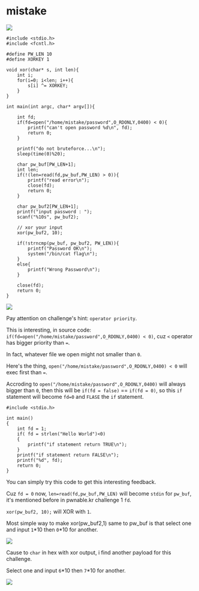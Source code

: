 # **mistake**

![](https://i.imgur.com/Qcn6XrR.png)

```shell=
#include <stdio.h>
#include <fcntl.h>

#define PW_LEN 10
#define XORKEY 1

void xor(char* s, int len){
	int i;
	for(i=0; i<len; i++){
		s[i] ^= XORKEY;
	}
}

int main(int argc, char* argv[]){
	
	int fd;
	if(fd=open("/home/mistake/password",O_RDONLY,0400) < 0){
		printf("can't open password %d\n", fd);
		return 0;
	}

	printf("do not bruteforce...\n");
	sleep(time(0)%20);

	char pw_buf[PW_LEN+1];
	int len;
	if(!(len=read(fd,pw_buf,PW_LEN) > 0)){
		printf("read error\n");
		close(fd);
		return 0;		
	}

	char pw_buf2[PW_LEN+1];
	printf("input password : ");
	scanf("%10s", pw_buf2);

	// xor your input
	xor(pw_buf2, 10);

	if(!strncmp(pw_buf, pw_buf2, PW_LEN)){
		printf("Password OK\n");
		system("/bin/cat flag\n");
	}
	else{
		printf("Wrong Password\n");
	}

	close(fd);
	return 0;
}

```

![](https://i.imgur.com/wYZGhHn.png)

Pay attention on challenge's hint: `operator priority`.

This is interesting, in source code: `if(fd=open("/home/mistake/password",O_RDONLY,0400) < 0)`, cuz `<` operator has bigger priority than `=`.

In fact, whatever file we open might not smaller than `0`.

Here's the thing, `open("/home/mistake/password",O_RDONLY,0400) < 0` will exec first than `=`.

Accroding to `open("/home/mistake/password",O_RDONLY,0400)` will always bigger than `0`, then this will be `if(fd = false)` == `if(fd = 0)`, so this `if` statement will become `fd=0` and `FLASE` the `if` statement.

```shell=
#include <stdio.h>

int main()
{
    int fd = 1;
    if( fd = strlen("Hello World")<0)
    {
        printf("if statement return TRUE\n");
    }
    printf("if statement return FALSE\n");
    printf("%d", fd);
    return 0;
}
```

You can simply try this code to get this interesting feedback.

Cuz `fd = 0` now, `len=read(fd,pw_buf,PW_LEN)` will become `stdin` for `pw_buf`, it's mentioned before in pwnable.kr challenge 1 `fd`.

`xor(pw_buf2, 10);` will XOR with `1`.

Most simple way to make xor(pw_buf2,1) same to pw_buf is that select one and input `1`*10 then `0`*10 for another.

![](https://i.imgur.com/gUk2r4X.png)

Cause to `char` in hex with xor output, i find another payload for this challenge.

Select one and input `6`*10 then `7`*10 for another.

![](https://i.imgur.com/14JsCgb.png)


